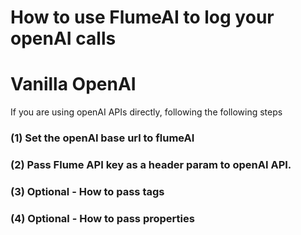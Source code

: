 # How to use FlumeAI to log your openAI calls

# Vanilla OpenAI
If you are using openAI APIs directly, following the following steps

### (1) Set the openAI base url to flumeAI

### (2) Pass Flume API key as a header param to openAI API. 

### (3) Optional - How to pass tags 

### (4) Optional - How to pass properties 
